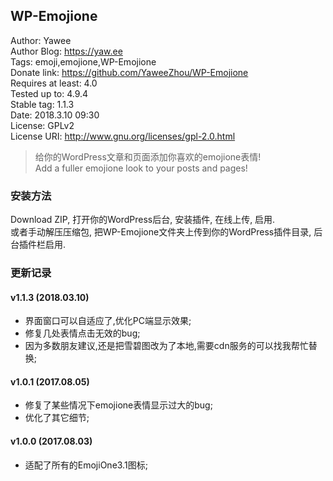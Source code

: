 ## WP-Emojione ##
Author: Yawee  
Author Blog: https://yaw.ee  
Tags: emoji,emojione,WP-Emojione  
Donate link: https://github.com/YaweeZhou/WP-Emojione  
Requires at least: 4.0  
Tested up to: 4.9.4  
Stable tag: 1.1.3  
Date: 2018.3.10 09:30  
License: GPLv2  
License URI: http://www.gnu.org/licenses/gpl-2.0.html 

> 给你的WordPress文章和页面添加你喜欢的emojione表情!  
> Add a fuller emojione look to your posts and pages!

### 安装方法 ###
Download ZIP, 打开你的WordPress后台, 安装插件, 在线上传, 启用.  
或者手动解压压缩包, 把WP-Emojione文件夹上传到你的WordPress插件目录, 后台插件栏启用. 

### 更新记录 ###
#### v1.1.3 (2018.03.10) ####
* 界面窗口可以自适应了,优化PC端显示效果;
* 修复几处表情点击无效的bug;
* 因为多数朋友建议,还是把雪碧图改为了本地,需要cdn服务的可以找我帮忙替换;

#### v1.0.1 (2017.08.05) ####
* 修复了某些情况下emojione表情显示过大的bug;
* 优化了其它细节;

#### v1.0.0 (2017.08.03) ####
* 适配了所有的EmojiOne3.1图标;
